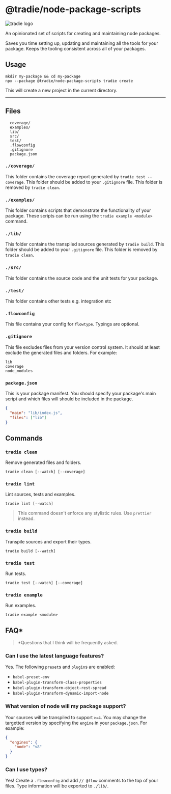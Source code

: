 # @tradie/node-package-scripts

![tradie logo](https://github.com/jameslnewell/tradie-v4/blob/separate-builder/docs/img/logo.png)

An opinionated set of scripts for creating and maintaining node packages.

Saves you time setting up, updating and maintaining all the tools for your package. Keeps the tooling consistent across all of your packages.

## Usage

```
mkdir my-package && cd my-package
npx --package @tradie/node-package-scripts tradie create
```

This will create a new project in the current directory.

---

## Files

```
  coverage/
  examples/
  lib/
  src/
  test/
  .flowconfig
  .gitignore
  package.json
```

### `./coverage/`

This folder contains the coverage report generated by `tradie test --coverage`. This folder should be added to your `.gitignore` file. This folder is removed by `tradie clean`.

### `./examples/`

This folder contains scripts that demonstrate the functionality of your package. These scripts can be run using the `tradie example <module>` command.

### `./lib/`

This folder contains the transpiled sources generated by `tradie build`. This folder should be added to your `.gitignore` file. This folder is removed by `tradie clean`.

### `./src/`

This folder contains the source code and the unit tests for your package.

### `./test/`

This folder contains other tests e.g. integration etc

### `.flowconfig`

This file contains your config for `flowtype`. Typings are optional.

### `.gitignore`

This file excludes files from your version control system. It should at least exclude the generated files and folders. For example:

```
lib
coverage
node_modules
```

### `package.json`

This is your package manifest. You should specify your package's main script and which files will should be included in the package.

```json
{
  "main": "lib/index.js",
  "files": ["lib"]
}
```

## Commands

### `tradie clean`

Remove generated files and folders.

```
tradie clean [--watch] [--coverage]
```

### `tradie lint`

Lint sources, tests and examples.

```
tradie lint [--watch]
```

> This command doesn't enforce any stylistic rules. Use `prettier` instead.

### `tradie build`

Transpile sources and export their types.

```
tradie build [--watch]
```

### `tradie test`

Run tests.

```
tradie test [--watch] [--coverage]
```

### `tradie example`

Run examples.

```
tradie example <module>
```

## FAQ*

> *Questions that I think will be frequently asked.

### Can I use the latest language features?

Yes. The following `preset`s and `plugin`s are enabled:

- `babel-preset-env`
- `babel-plugin-transform-class-properties`
- `babel-plugin-transform-object-rest-spread`
- `babel-plugin-transform-dynamic-import-node`

### What version of node will my package support?

Your sources will be transpiled to support `>=4`. You may change the targetted version by specifying the `engine` in your `package.json`. For example:

```json
{
  "engines": {
    "node": "v8"
  }
}
```

### Can I use types?

Yes! Create a `.flowconfig` and add `// @flow` comments to the top of your files. Type information will be exported to `./lib/`.
